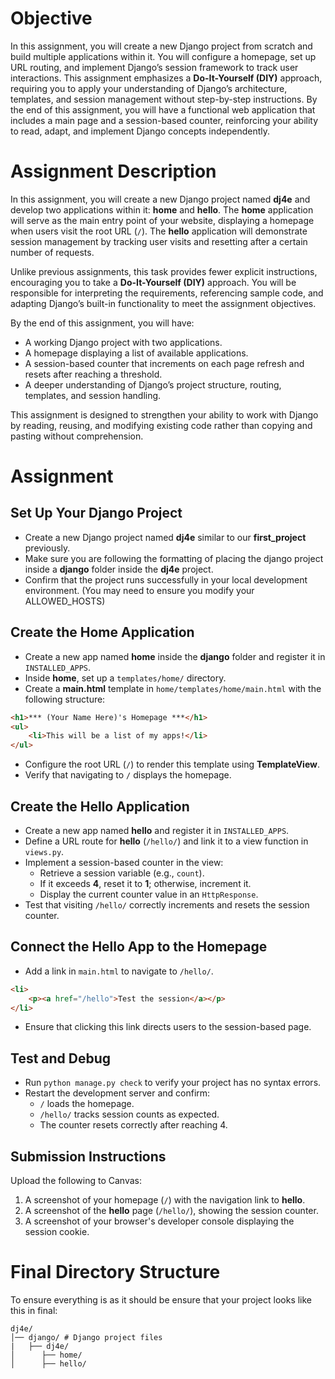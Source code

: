 # Objective
In this assignment, you will create a new Django project from scratch and build multiple applications within it. You will configure a homepage, set up URL routing, and implement Django’s session framework to track user interactions. This assignment emphasizes a **Do-It-Yourself (DIY)** approach, requiring you to apply your understanding of Django’s architecture, templates, and session management without step-by-step instructions. By the end of this assignment, you will have a functional web application that includes a main page and a session-based counter, reinforcing your ability to read, adapt, and implement Django concepts independently.

# Assignment Description
In this assignment, you will create a new Django project named **dj4e** and develop two applications within it: **home** and **hello**. The **home** application will serve as the main entry point of your website, displaying a homepage when users visit the root URL (`/`). The **hello** application will demonstrate session management by tracking user visits and resetting after a certain number of requests.

Unlike previous assignments, this task provides fewer explicit instructions, encouraging you to take a **Do-It-Yourself (DIY)** approach. You will be responsible for interpreting the requirements, referencing sample code, and adapting Django’s built-in functionality to meet the assignment objectives.

By the end of this assignment, you will have:

- A working Django project with two applications.
- A homepage displaying a list of available applications.
- A session-based counter that increments on each page refresh and resets after reaching a threshold.
- A deeper understanding of Django’s project structure, routing, templates, and session handling.

This assignment is designed to strengthen your ability to work with Django by reading, reusing, and modifying existing code rather than copying and pasting without comprehension.

# Assignment
##  Set Up Your Django Project
- Create a new Django project named **dj4e** similar to our **first_project** previously.
- Make sure you are following the formatting of placing the django project inside a **django** folder inside the **dj4e** project.
- Confirm that the project runs successfully in your local development environment. (You may need to ensure you modify your ALLOWED_HOSTS)
## Create the Home Application
- Create a new app named **home** inside the **django** folder and register it in `INSTALLED_APPS`.
- Inside **home**, set up a `templates/home/` directory.
- Create a **main.html** template in `home/templates/home/main.html` with the following structure:
```html
<h1>*** (Your Name Here)'s Homepage ***</h1> 
<ul> 
	<li>This will be a list of my apps!</li>
</ul>
```
- Configure the root URL (`/`) to render this template using **TemplateView**.
- Verify that navigating to `/` displays the homepage.
## Create the Hello Application
- Create a new app named **hello** and register it in `INSTALLED_APPS`.
- Define a URL route for **hello** (`/hello/`) and link it to a view function in `views.py`.
- Implement a session-based counter in the view:
    - Retrieve a session variable (e.g., `count`).
    - If it exceeds **4**, reset it to **1**; otherwise, increment it.
    - Display the current counter value in an `HttpResponse`.
- Test that visiting `/hello/` correctly increments and resets the session counter.
## Connect the Hello App to the Homepage
- Add a link in `main.html` to navigate to `/hello/`.
```html
<li>
	<p><a href="/hello">Test the session</a></p>
</li>
```
- Ensure that clicking this link directs users to the session-based page.
## Test and Debug
- Run `python manage.py check` to verify your project has no syntax errors.
- Restart the development server and confirm:
    - `/` loads the homepage.
    - `/hello/` tracks session counts as expected.
    - The counter resets correctly after reaching 4.
## Submission Instructions
Upload the following to Canvas:
1. A screenshot of your homepage (`/`) with the navigation link to **hello**.
2. A screenshot of the **hello** page (`/hello/`), showing the session counter.
3. A screenshot of your browser's developer console displaying the session cookie.
# Final Directory Structure
To ensure everything is as it should be ensure that your project looks like this in final:
```
dj4e/ 
│── django/ # Django project files 
|   ├── dj4e/
│      ├── home/ 
│      ├── hello/
```